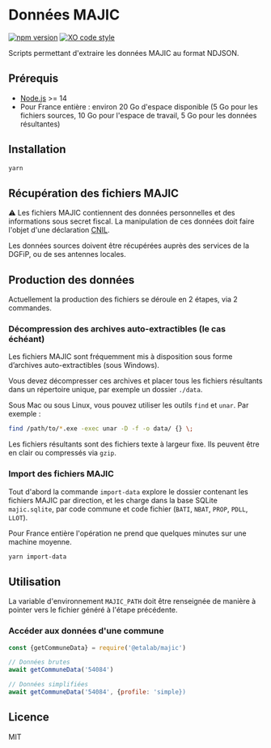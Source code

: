 # Données MAJIC

[![npm version](https://badge.fury.io/js/%40etalab%2Fmajic.svg)](https://badge.fury.io/js/%40etalab%2Fmajic)
[![XO code style](https://img.shields.io/badge/code_style-XO-5ed9c7.svg)](https://github.com/sindresorhus/xo)

Scripts permettant d'extraire les données MAJIC au format NDJSON.

## Prérequis

* [Node.js](https://nodejs.org) >= 14
* Pour France entière : environ 20 Go d'espace disponible (5 Go pour les fichiers sources, 10 Go pour l'espace de travail, 5 Go pour les données résultantes)

## Installation

```bash
yarn
```

## Récupération des fichiers MAJIC

⚠️ Les fichiers MAJIC contiennent des données personnelles et des informations sous secret fiscal.
La manipulation de ces données doit faire l'objet d'une déclaration [CNIL](https://www.cnil.fr/).

Les données sources doivent être récupérées auprès des services de la DGFiP, ou de ses antennes locales.

## Production des données

Actuellement la production des fichiers se déroule en 2 étapes, via 2 commandes.

### Décompression des archives auto-extractibles (le cas échéant)

Les fichiers MAJIC sont fréquemment mis à disposition sous forme d’archives auto-extractibles (sous Windows).

Vous devez décompresser ces archives et placer tous les fichiers résultants dans un répertoire unique, par exemple un dossier `./data`.

Sous Mac ou sous Linux, vous pouvez utiliser les outils `find` et `unar`. Par exemple :

```bash
find /path/to/*.exe -exec unar -D -f -o data/ {} \;
```

Les fichiers résultants sont des fichiers texte à largeur fixe. Ils peuvent être en clair ou compressés via `gzip`.

### Import des fichiers MAJIC

Tout d'abord la commande `import-data` explore le dossier contenant les fichiers MAJIC par direction, et les charge dans la base SQLite `majic.sqlite`, par code commune et code fichier (`BATI`, `NBAT`, `PROP`, `PDLL`, `LLOT`).

Pour France entière l'opération ne prend que quelques minutes sur une machine moyenne.

```bash
yarn import-data
```

## Utilisation

La variable d'environnement `MAJIC_PATH` doit être renseignée de manière à pointer vers le fichier généré à l'étape précédente.

### Accéder aux données d'une commune

```js
const {getCommuneData} = require('@etalab/majic')

// Données brutes
await getCommuneData('54084')

// Données simplifiées
await getCommuneData('54084', {profile: 'simple})
```

## Licence

MIT
